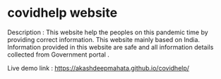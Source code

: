 # covidhelp website
 
 Description : This website help the peoples on this pandemic time by providing correct information. This website mainly based on India. Information provided in this website are safe and all information details collected from Government portal .
 
 Live demo link : https://akashdeepmahata.github.io/covidhelp/
